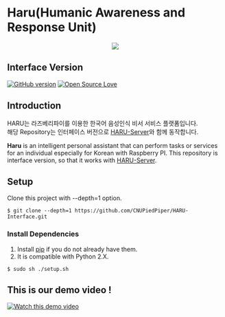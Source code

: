 
Haru(Humanic Awareness and Response Unit) 
===============================================================================

<p align="center">
  <img src="http://i.imgur.com/0TUUXZO.png">
</p>

## Interface Version
[![GitHub version](https://badge.fury.io/gh/boennemann%2Fbadges.svg)](http://badge.fury.io/gh/boennemann%2Fbadges)
[![Open Source Love](https://badges.frapsoft.com/os/mit/mit.svg?v=102)](https://github.com/ellerbrock/open-source-badge/)

## Introduction
HARU는 라즈베리파이를 이용한 한국어 음성인식 비서 서비스 플랫폼입니다.</br>
해당 Repository는 인터페이스 버전으로 [HARU-Server](https://github.com/CNUPiedPiper/HARU-Server)와 함께 동작합니다.

**Haru** is an intelligent personal assistant that can perform tasks or services for an individual especially for Korean with Raspberry PI. This repository is interface version, so that it works with [HARU-Server](https://github.com/CNUPiedPiper/HARU-Server).</br>

## Setup
Clone this project with --depth=1 option.
```
$ git clone --depth=1 https://github.com/CNUPiedPiper/HARU-Interface.git
```

### Install Dependencies

1. Install [pip](https://pip.pypa.io/) if you do not already have them.
2. It is compatible with Python 2.X.
    
```
$ sudo sh ./setup.sh
```

## This is our demo video !
[![Watch this demo video](https://img.youtube.com/vi/CyqrgM0Fyvk/0.jpg)](https://www.youtube.com/watch?v=CyqrgM0Fyvk)



